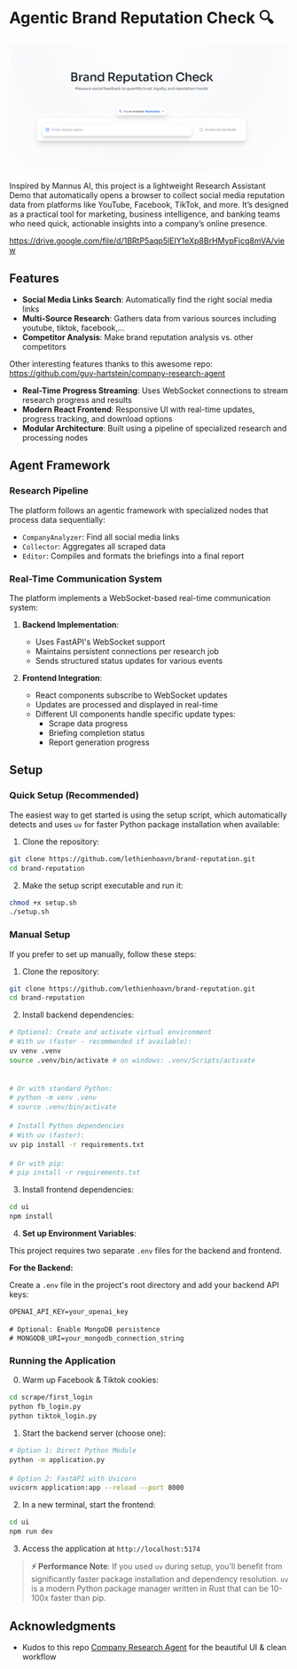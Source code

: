 # Agentic Brand Reputation Check 🔍

![web ui](ui/public/brand-reputation-check.png)

Inspired by Mannus AI, this project is a lightweight Research Assistant Demo that automatically opens a browser to collect social media reputation data from platforms like YouTube, Facebook, TikTok, and more.
It’s designed as a practical tool for marketing, business intelligence, and banking teams who need quick, actionable insights into a company’s online presence.

https://drive.google.com/file/d/1BRtP5aqp5lEIY1eXp8BrHMypFjcq8mVA/view

## Features

- **Social Media Links Search**: Automatically find the right social media links
- **Multi-Source Research**: Gathers data from various sources including youtube, tiktok, facebook,...
- **Competitor Analysis**: Make brand reputation analysis vs. other competitors

Other interesting features thanks to this awesome repo: https://github.com/guy-hartstein/company-research-agent

- **Real-Time Progress Streaming**: Uses WebSocket connections to stream research progress and results
- **Modern React Frontend**: Responsive UI with real-time updates, progress tracking, and download options
- **Modular Architecture**: Built using a pipeline of specialized research and processing nodes

## Agent Framework

### Research Pipeline

The platform follows an agentic framework with specialized nodes that process data sequentially:

- `CompanyAnalyzer`: Find all social media links
- `Collector`: Aggregates all scraped data
- `Editor`: Compiles and formats the briefings into a final report

### Real-Time Communication System

The platform implements a WebSocket-based real-time communication system:

1. **Backend Implementation**:

   - Uses FastAPI's WebSocket support
   - Maintains persistent connections per research job
   - Sends structured status updates for various events

2. **Frontend Integration**:

   - React components subscribe to WebSocket updates
   - Updates are processed and displayed in real-time
   - Different UI components handle specific update types:
     - Scrape data progress
     - Briefing completion status
     - Report generation progress

## Setup

### Quick Setup (Recommended)

The easiest way to get started is using the setup script, which automatically detects and uses `uv` for faster Python package installation when available:

1. Clone the repository:

```bash
git clone https://github.com/lethienhoavn/brand-reputation.git
cd brand-reputation
```

2. Make the setup script executable and run it:

```bash
chmod +x setup.sh
./setup.sh
```

### Manual Setup

If you prefer to set up manually, follow these steps:

1. Clone the repository:

```bash
git clone https://github.com/lethienhoavn/brand-reputation.git
cd brand-reputation
```

2. Install backend dependencies:

```bash
# Optional: Create and activate virtual environment
# With uv (faster - recommended if available):
uv venv .venv
source .venv/bin/activate # on windows: .venv/Scripts/activate


# Or with standard Python:
# python -m venv .venv
# source .venv/bin/activate

# Install Python dependencies
# With uv (faster):
uv pip install -r requirements.txt

# Or with pip:
# pip install -r requirements.txt
```

3. Install frontend dependencies:

```bash
cd ui
npm install
```

4. **Set up Environment Variables**:

This project requires two separate `.env` files for the backend and frontend.

**For the Backend:**

Create a `.env` file in the project's root directory and add your backend API keys:

```env
OPENAI_API_KEY=your_openai_key

# Optional: Enable MongoDB persistence
# MONGODB_URI=your_mongodb_connection_string
```

### Running the Application

0. Warm up Facebook & Tiktok cookies:

```bash
cd scrape/first_login
python fb_login.py
python tiktok_login.py
```

1. Start the backend server (choose one):

```bash
# Option 1: Direct Python Module
python -m application.py

# Option 2: FastAPI with Uvicorn
uvicorn application:app --reload --port 8000
```

2. In a new terminal, start the frontend:

```bash
cd ui
npm run dev
```

3. Access the application at `http://localhost:5174`

> **⚡ Performance Note**: If you used `uv` during setup, you'll benefit from significantly faster package installation and dependency resolution. `uv` is a modern Python package manager written in Rust that can be 10-100x faster than pip.

## Acknowledgments

- Kudos to this repo [Company Research Agent](https://github.com/guy-hartstein/company-research-agent) for the beautiful UI & clean workflow
